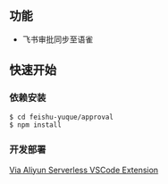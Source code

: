 ## 功能

- 飞书审批同步至语雀

## 快速开始

### 依赖安装

```bash
$ cd feishu-yuque/approval
$ npm install
```

### 开发部署

[Via Aliyun Serverless VSCode Extension](https://github.com/alibaba/serverless-vscode)